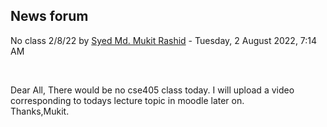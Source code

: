 <h2>News forum</h2><a href="https://moodle.cse.buet.ac.bd/user/view.php?id=1878&course=703"></a>
No class 2/8/22
by <a href="https://moodle.cse.buet.ac.bd/user/view.php?id=1878&course=703">Syed Md. Mukit Rashid</a> - Tuesday, 2 August 2022, 7:14 AM


 

Dear All, There would be no cse405 class today. I will upload a video corresponding to todays lecture topic in moodle later on.<br />Thanks,Mukit.






